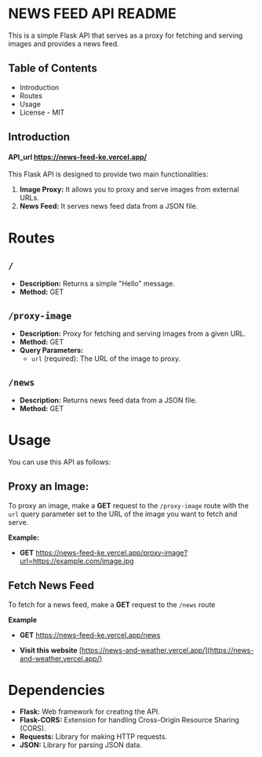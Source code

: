 # NEWS FEED API README

This is a simple Flask API that serves as a proxy for fetching and serving images and provides a news feed.

## Table of Contents
- Introduction
- Routes
- Usage
- License - MIT

## Introduction
#### API_url https://news-feed-ke.vercel.app/

This Flask API is designed to provide two main functionalities:
1. **Image Proxy:** It allows you to proxy and serve images from external URLs.
2. **News Feed:** It serves news feed data from a JSON file.

# Routes

## `/`

- **Description:** Returns a simple "Hello" message.
- **Method:** GET

## `/proxy-image`

- **Description:** Proxy for fetching and serving images from a given URL.
- **Method:** GET
- **Query Parameters:**
  - `url` (required): The URL of the image to proxy.

## `/news`

- **Description:** Returns news feed data from a JSON file.
- **Method:** GET

# Usage

You can use this API as follows:

## Proxy an Image:

To proxy an image, make a **GET** request to the `/proxy-image` route with the `url` query parameter set to the URL of the image you want to fetch and serve.

**Example:**

- **GET** https://news-feed-ke.vercel.app/proxy-image?url=https://example.com/image.jpg

## Fetch News Feed

To fetch for a news feed, make a **GET** request to the `/news` route

**Example**
- **GET** https://news-feed-ke.vercel.app/news
  


  
- **Visit this website** [https://news-and-weather.vercel.app/](https://news-and-weather.vercel.app/)
  
# Dependencies

-    **Flask:** Web framework for creating the API.
-    **Flask-CORS:** Extension for handling Cross-Origin Resource Sharing (CORS).
-    **Requests:** Library for making HTTP requests.
-    **JSON:** Library for parsing JSON data.


